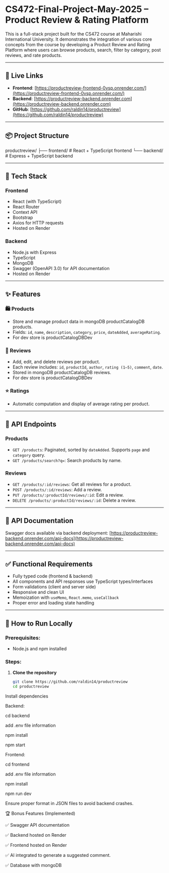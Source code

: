 # CS472-Final-Project-May-2025 – Product Review & Rating Platform

This is a full-stack project built for the CS472 course at Maharishi International University. It demonstrates the integration of various core concepts from the course by developing a Product Review and Rating Platform where users can browse products, search, filter by category, post reviews, and rate products.

---

## 🔗 Live Links

- **Frontend**: [https://productreview-frontend-0vsp.onrender.com/](https://productreview-frontend-0vsp.onrender.com/)
- **Backend**: [https://productreview-backend.onrender.com](https://productreview-backend.onrender.com)
- **GitHub**: [https://github.com/raldin14/productreview](https://github.com/raldin14/productreview)

---

## 📦 Project Structure

productreview/
├── frontend/ # React + TypeScript frontend
└── backend/ # Express + TypeScript backend

---

## 🧰 Tech Stack

### Frontend
- React (with TypeScript)
- React Router
- Context API
- Bootstrap
- Axios for HTTP requests
- Hosted on Render

### Backend
- Node.js with Express
- TypeScript
- MongoDB
- Swagger (OpenAPI 3.0) for API documentation
- Hosted on Render

---

## ✨ Features

### 🛍️ Products
- Store and manage product data in mongoDB productCatalogDB products.
- Fields: `id`, `name`, `description`, `category`, `price`, `dateAdded`, `averageRating`.
- For dev store is productCatalogDBDev
### 📝 Reviews
- Add, edit, and delete reviews per product.
- Each review includes: `id`, `productId`, `author`, `rating (1–5)`, `comment`, `date`.
- Stored in mongoDB productCatalogDB reviews.
- For dev store is productCatalogDBDev

### ⭐ Ratings
- Automatic computation and display of average rating per product.

---

## 🔌 API Endpoints

### Products
- `GET /products`: Paginated, sorted by `dateAdded`. Supports `page` and `category` query.
- `GET /products/search?q=`: Search products by name.

### Reviews
- `GET /products/:id/reviews`: Get all reviews for a product.
- `POST /products/:id/reviews`: Add a review.
- `PUT /products/:productId/reviews/:id`: Edit a review.
- `DELETE /products/:productId/reviews/:id`: Delete a review.

---

## 📄 API Documentation

Swagger docs available via backend deployment:
[https://productreview-backend.onrender.com/api-docs](https://productreview-backend.onrender.com/api-docs)

---

## ✅ Functional Requirements

- Fully typed code (frontend & backend)
- All components and API responses use TypeScript types/interfaces
- Form validations (client and server side)
- Responsive and clean UI
- Memoization with `useMemo`, `React.memo`, `useCallback`
- Proper error and loading state handling

---

## 🧪 How to Run Locally

### Prerequisites:
- Node.js and npm installed

### Steps:

1. **Clone the repository**
   ```bash
   git clone https://github.com/raldin14/productreview
   cd productreview
Install dependencies

Backend:

cd backend

add .env file information 

npm install

npm start

Frontend:

cd frontend

add .env file information 

npm install

npm run dev

Ensure proper format in JSON files to avoid backend crashes.

🏆 Bonus Features (Implemented)

✅ Swagger API documentation

✅ Backend hosted on Render

✅ Frontend hosted on Render

✅ AI integrated to generate a suggested comment.

✅ Database with mongoDB
